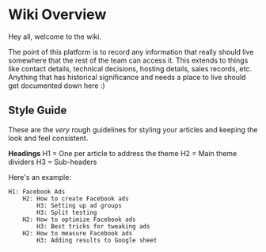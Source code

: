<!-- TITLE: 1.0.Home -->
<!-- SUBTITLE: Welcome to the wiki -->

# Wiki Overview
Hey all, welcome to the wiki.  

The point of this platform is to record any information that really should live somewhere that the rest of the team can access it.  This extends to things like contact details, technical decisions, hosting details, sales records, etc.  Anything that has historical significance and needs a place to live should get documented down here :)

## Style Guide
These are the *very* rough guidelines for styling your articles and keeping the look and feel consistent.

**Headings**
H1 = One per article to address the theme
H2 = Main theme dividers
H3 = Sub-headers

Here's an example:


```text
H1: Facebook Ads
    H2: How to create Facebook ads
        H3: Setting up ad groups
        H3: Split testing
    H2: How to optimize Facebook ads
        H3: Best tricks for tweaking ads
    H2: How to measure Facebook ads 
        H3: Adding results to Google sheet
```

				
